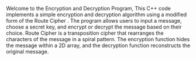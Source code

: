 
Welcome to the Encryption and Decryption Program, This C++ code implements a simple encryption and decryption algorithm using a modified form of the Route Cipher . The program allows users to input a message, choose a secret key, and encrypt or decrypt the message based on their choice.  Route Cipher  is a transposition cipher that rearranges the characters of the message in a spiral pattern. The encryption function hides the message within a 2D array, and the decryption function reconstructs the original message.


